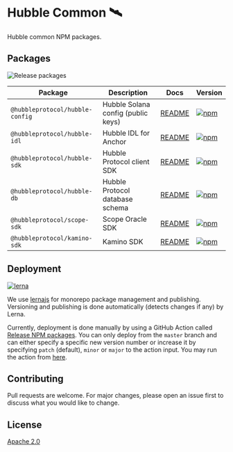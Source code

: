 # Hubble Common 🛰

Hubble common NPM packages.

## Packages

![Release packages](https://github.com/hubbleprotocol/hubble-common/actions/workflows/release_packages.yml/badge.svg)

| Package                         | Description                        | Docs                                         | Version                                                                                                                           |
|---------------------------------|------------------------------------|----------------------------------------------|-----------------------------------------------------------------------------------------------------------------------------------|
| `@hubbleprotocol/hubble-config` | Hubble Solana config (public keys) | [README](./packages/hubble-config/README.md) | [![npm](https://img.shields.io/npm/v/@hubbleprotocol/hubble-config)](https://www.npmjs.com/package/@hubbleprotocol/hubble-config) |
| `@hubbleprotocol/hubble-idl`    | Hubble IDL for Anchor              | [README](./packages/hubble-idl/README.md)    | [![npm](https://img.shields.io/npm/v/@hubbleprotocol/hubble-idl)](https://www.npmjs.com/package/@hubbleprotocol/hubble-idl)       |
| `@hubbleprotocol/hubble-sdk`    | Hubble Protocol client SDK         | [README](./packages/hubble-sdk/README.md)    | [![npm](https://img.shields.io/npm/v/@hubbleprotocol/hubble-sdk)](https://www.npmjs.com/package/@hubbleprotocol/hubble-sdk)       |
| `@hubbleprotocol/hubble-db`     | Hubble Protocol database schema    | [README](./packages/hubble-db/README.md)     | [![npm](https://img.shields.io/npm/v/@hubbleprotocol/hubble-db)](https://www.npmjs.com/package/@hubbleprotocol/hubble-db)         |
| `@hubbleprotocol/scope-sdk`     | Scope Oracle SDK                   | [README](./packages/scope-sdk/README.md)     | [![npm](https://img.shields.io/npm/v/@hubbleprotocol/scope-sdk)](https://www.npmjs.com/package/@hubbleprotocol/scope-sdk)         |
| `@hubbleprotocol/kamino-sdk`    | Kamino SDK                         | [README](./packages/kamino-sdk/README.md)    | [![npm](https://img.shields.io/npm/v/@hubbleprotocol/kamino-sdk)](https://www.npmjs.com/package/@hubbleprotocol/kamino-sdk)       |


## Deployment

[![lerna](https://img.shields.io/badge/maintained%20with-lerna-cc00ff.svg)](https://lerna.js.org/)

We use [lernajs](https://lerna.js.org/) for monorepo package management and publishing. 
Versioning and publishing is done automatically (detects changes if any) by Lerna.

Currently, deployment is done manually by using a GitHub Action called [Release NPM packages](./.github/workflows/release_packages.yml). You can only deploy from the `master` branch and can either specify a specific new version number or increase it by specifying `patch` (default), `minor` or `major` to the action input. You may run the action from [here](https://github.com/hubbleprotocol/hubble-common/actions/workflows/release_packages.yml).


## Contributing
Pull requests are welcome. For major changes, please open an issue first to discuss what you would like to change.

## License

[Apache 2.0](https://choosealicense.com/licenses/apache-2.0/)
